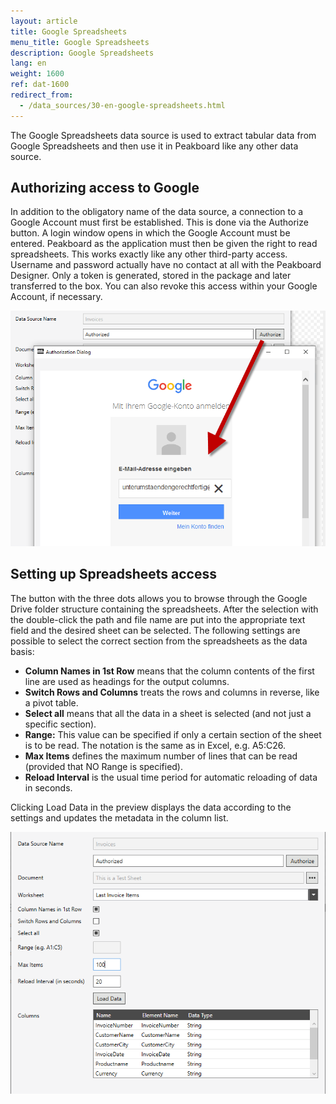 ```yaml
---
layout: article
title: Google Spreadsheets
menu_title: Google Spreadsheets
description: Google Spreadsheets
lang: en
weight: 1600
ref: dat-1600
redirect_from:
  - /data_sources/30-en-google-spreadsheets.html
---
```

The Google Spreadsheets data source is used to extract tabular data from Google Spreadsheets and then use it in Peakboard like any other data source.

## Authorizing access to Google

In addition to the obligatory name of the data source, a connection to a Google Account must first be established. This is done via the Authorize button. A login window opens in which the Google Account must be entered. Peakboard as the application must then be given the right to read spreadsheets. This works exactly like any other third-party access. Username and password actually have no contact at all with the Peakboard Designer. Only a token is generated, stored in the package and later transferred to the box. You can also revoke this access within your Google Account, if necessary.

![image_1](/assets/images/Data_Sources/GoogleSpreadsheets/SpeadsheetsSource01.png)

## Setting up Spreadsheets access

The button with the three dots allows you to browse through the Google Drive folder structure containing the spreadsheets. After the selection with the double-click the path and file name are put into the appropriate text field and the desired sheet can be selected.
The following settings are possible to select the correct section from the spreadsheets as the data basis:

*    **Column Names in 1st Row** means that the column contents of the first line are used as headings for the output columns.
*    **Switch Rows and Columns** treats the rows and columns in reverse, like a pivot table.
*    **Select all** means that all the data in a sheet is selected (and not just a specific section).
*    **Range:** This value can be specified if only a certain section of the sheet is to be read. The notation is the same as in Excel, e.g. A5:C26.
*    **Max Items** defines the maximum number of lines that can be read (provided that NO Range is specified).
*    **Reload Interval** is the usual time period for automatic reloading of data in seconds.

Clicking Load Data in the preview displays the data according to the settings and updates the metadata in the column list.

![image_1](/assets/images/Data_Sources/GoogleSpreadsheets/SpeadsheetsSource02.png)
